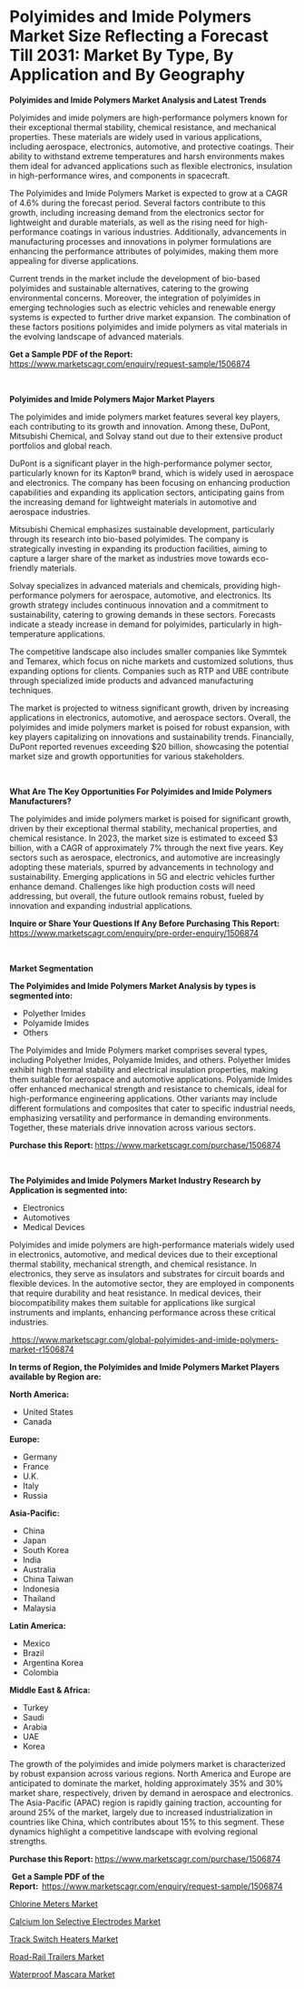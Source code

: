 <p><h1>Polyimides and Imide Polymers Market Size Reflecting a Forecast Till 2031: Market By Type, By Application and By Geography</h1></p><p><strong>Polyimides and Imide Polymers Market Analysis and Latest Trends</strong></p>
<p><p>Polyimides and imide polymers are high-performance polymers known for their exceptional thermal stability, chemical resistance, and mechanical properties. These materials are widely used in various applications, including aerospace, electronics, automotive, and protective coatings. Their ability to withstand extreme temperatures and harsh environments makes them ideal for advanced applications such as flexible electronics, insulation in high-performance wires, and components in spacecraft.</p><p>The Polyimides and Imide Polymers Market is expected to grow at a CAGR of 4.6% during the forecast period. Several factors contribute to this growth, including increasing demand from the electronics sector for lightweight and durable materials, as well as the rising need for high-performance coatings in various industries. Additionally, advancements in manufacturing processes and innovations in polymer formulations are enhancing the performance attributes of polyimides, making them more appealing for diverse applications.</p><p>Current trends in the market include the development of bio-based polyimides and sustainable alternatives, catering to the growing environmental concerns. Moreover, the integration of polyimides in emerging technologies such as electric vehicles and renewable energy systems is expected to further drive market expansion. The combination of these factors positions polyimides and imide polymers as vital materials in the evolving landscape of advanced materials.</p></p>
<p><strong>Get a Sample PDF of the Report:&nbsp;</strong> <a href="https://www.marketscagr.com/enquiry/request-sample/1506874">https://www.marketscagr.com/enquiry/request-sample/1506874</a></p>
<p>&nbsp;</p>
<p><strong>Polyimides and Imide Polymers Major Market Players</strong></p>
<p><p>The polyimides and imide polymers market features several key players, each contributing to its growth and innovation. Among these, DuPont, Mitsubishi Chemical, and Solvay stand out due to their extensive product portfolios and global reach.</p><p>DuPont is a significant player in the high-performance polymer sector, particularly known for its Kapton® brand, which is widely used in aerospace and electronics. The company has been focusing on enhancing production capabilities and expanding its application sectors, anticipating gains from the increasing demand for lightweight materials in automotive and aerospace industries. </p><p>Mitsubishi Chemical emphasizes sustainable development, particularly through its research into bio-based polyimides. The company is strategically investing in expanding its production facilities, aiming to capture a larger share of the market as industries move towards eco-friendly materials.</p><p>Solvay specializes in advanced materials and chemicals, providing high-performance polymers for aerospace, automotive, and electronics. Its growth strategy includes continuous innovation and a commitment to sustainability, catering to growing demands in these sectors. Forecasts indicate a steady increase in demand for polyimides, particularly in high-temperature applications.</p><p>The competitive landscape also includes smaller companies like Symmtek and Temarex, which focus on niche markets and customized solutions, thus expanding options for clients. Companies such as RTP and UBE contribute through specialized imide products and advanced manufacturing techniques.</p><p>The market is projected to witness significant growth, driven by increasing applications in electronics, automotive, and aerospace sectors. Overall, the polyimides and imide polymers market is poised for robust expansion, with key players capitalizing on innovations and sustainability trends. Financially, DuPont reported revenues exceeding $20 billion, showcasing the potential market size and growth opportunities for various stakeholders.</p></p>
<p>&nbsp;</p>
<p><strong>What Are The Key Opportunities For Polyimides and Imide Polymers Manufacturers?</strong></p>
<p><p>The polyimides and imide polymers market is poised for significant growth, driven by their exceptional thermal stability, mechanical properties, and chemical resistance. In 2023, the market size is estimated to exceed $3 billion, with a CAGR of approximately 7% through the next five years. Key sectors such as aerospace, electronics, and automotive are increasingly adopting these materials, spurred by advancements in technology and sustainability. Emerging applications in 5G and electric vehicles further enhance demand. Challenges like high production costs will need addressing, but overall, the future outlook remains robust, fueled by innovation and expanding industrial applications.</p></p>
<p><strong>Inquire or Share Your Questions If Any Before Purchasing This Report:</strong> <a href="https://www.marketscagr.com/enquiry/pre-order-enquiry/1506874">https://www.marketscagr.com/enquiry/pre-order-enquiry/1506874</a></p>
<p>&nbsp;</p>
<p><strong>Market Segmentation</strong></p>
<p><strong>The Polyimides and Imide Polymers Market Analysis by types is segmented into:</strong></p>
<p><ul><li>Polyether Imides</li><li>Polyamide Imides</li><li>Others</li></ul></p>
<p><p>The Polyimides and Imide Polymers market comprises several types, including Polyether Imides, Polyamide Imides, and others. Polyether Imides exhibit high thermal stability and electrical insulation properties, making them suitable for aerospace and automotive applications. Polyamide Imides offer enhanced mechanical strength and resistance to chemicals, ideal for high-performance engineering applications. Other variants may include different formulations and composites that cater to specific industrial needs, emphasizing versatility and performance in demanding environments. Together, these materials drive innovation across various sectors.</p></p>
<p><strong>Purchase this Report:&nbsp;</strong><a href="https://www.marketscagr.com/purchase/1506874">https://www.marketscagr.com/purchase/1506874</a></p>
<p>&nbsp;</p>
<p><strong>The Polyimides and Imide Polymers Market Industry Research by Application is segmented into:</strong></p>
<p><ul><li>Electronics</li><li>Automotives</li><li>Medical Devices</li></ul></p>
<p><p>Polyimides and imide polymers are high-performance materials widely used in electronics, automotive, and medical devices due to their exceptional thermal stability, mechanical strength, and chemical resistance. In electronics, they serve as insulators and substrates for circuit boards and flexible devices. In the automotive sector, they are employed in components that require durability and heat resistance. In medical devices, their biocompatibility makes them suitable for applications like surgical instruments and implants, enhancing performance across these critical industries.</p></p>
<p><a href="https://www.marketscagr.com/global-polyimides-and-imide-polymers-market-r1506874">&nbsp;https://www.marketscagr.com/global-polyimides-and-imide-polymers-market-r1506874</a></p>
<p><strong>In terms of Region, the Polyimides and Imide Polymers Market Players available by Region are:</strong></p>
<p>
    <p> <strong> North America: </strong>
        <ul>
            <li>United States</li>
            <li>Canada</li>
        </ul>
        </p> 
    <p> <strong> Europe: </strong>
        <ul>
            <li>Germany</li>
            <li>France</li>
            <li>U.K.</li>
            <li>Italy</li>
            <li>Russia</li>
        </ul>
        </p> 
    <p> <strong> Asia-Pacific: </strong>
        <ul>
            <li>China</li>
            <li>Japan</li>
            <li>South Korea</li>
            <li>India</li>
            <li>Australia</li>
            <li>China Taiwan</li>
            <li>Indonesia</li>
            <li>Thailand</li>
            <li>Malaysia</li>
        </ul>
        </p> 
    <p> <strong> Latin America: </strong>
        <ul>
            <li>Mexico</li>
            <li>Brazil</li>
            <li>Argentina Korea</li>
            <li>Colombia</li>
        </ul>
        </p> 
    <p> <strong> Middle East & Africa: </strong>
        <ul>
            <li>Turkey</li>
            <li>Saudi</li>
            <li>Arabia</li>
            <li>UAE</li>
            <li>Korea</li>
        </ul>
    </p>
    </p>
<p><p>The growth of the polyimides and imide polymers market is characterized by robust expansion across various regions. North America and Europe are anticipated to dominate the market, holding approximately 35% and 30% market share, respectively, driven by demand in aerospace and electronics. The Asia-Pacific (APAC) region is rapidly gaining traction, accounting for around 25% of the market, largely due to increased industrialization in countries like China, which contributes about 15% to this segment. These dynamics highlight a competitive landscape with evolving regional strengths.</p></p>
<p><strong>Purchase this Report: </strong><a href="https://www.marketscagr.com/purchase/1506874">https://www.marketscagr.com/purchase/1506874</a></p>
<p>&nbsp;<strong>Get a Sample PDF of the Report:&nbsp;&nbsp;</strong><a href="https://www.marketscagr.com/enquiry/request-sample/1506874">https://www.marketscagr.com/enquiry/request-sample/1506874</a></p>
<p><strong></strong></p>
<p><p><a href="https://www.linkedin.com/pulse/chlorine-meters-market-size-share-analysis-growth-trends-forecast-kijhc?trackingId=z5FRdCD9Tz68yrrXwvTzlQ%3D%3D">Chlorine Meters Market</a></p><p><a href="https://www.linkedin.com/pulse/emerging-opportunities-challenges-global-calcium-ion-selective-aq4bf?trackingId=kKmi4yaMRLC0%2BIleWE7qzQ%3D%3D">Calcium Ion Selective Electrodes Market</a></p><p><a href="https://medium.com/@treywatsica/the-role-of-track-switch-heaters-market-applications-passenger-trains-freight-trains-metros-other-7aa18e1294d8">Track Switch Heaters Market</a></p><p><a href="https://medium.com/@treywatsica/road-rail-trailers-market-size-share-analysis-growth-trends-forecast-2024-2031-faf6e048bc13">Road-Rail Trailers Market</a></p><p><a href="https://issuu.com/reportprime-2/docs/waterproof-mascara-market-size-2030_39a31c59175133">Waterproof Mascara Market</a></p></p>